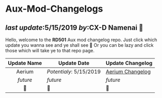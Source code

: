 # Aux-Mod-Changelogs   
_last update_:5/15/2019
_by_:**CX-D Namenai** 🐉
---
Hello, welcome to the **RD501** Aux mod changelog repo. Just click which update you wanna see and ye shall see 👀
Or you can be lazy and click those which will take ye to that repo page.

| Update Name   | Update Date   | Update Changelog  |
|:-----------:  |-------------  |------------------ |
|    Aerium             | *Potentialy*: 5/15/2019               |  [Aerium Changelog](https://github.com/namenai/Aux-Mod-Changelogs/tree/master/Aux%20-%205-15-2019%20-%20Aireium%20Update)                 |
|    *future*           |      *future*         |       *future*                | 
|        🔮      |    🐉          |      🍄                | 
